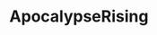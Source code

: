 ---
title: ApocalypseRising
crosslinks:
- unturned
- PhantomForces
- copypasta
- place
- '2013'
- teenagers
- pics
- PUBATTLEGROUNDS
- stories
- Gusmanak
- Longreads
- AccidentalWesAnderson
- UselessFacts
- REEEEEEEEEE
---